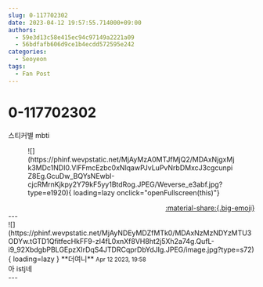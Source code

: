 ```yaml
---
slug: 0-117702302
date: 2023-04-12 19:57:55.714000+09:00
authors:
  - 59e3d13c58e415ec94c97149a2221a09
  - 56bdfafb606d9ce1b4ecdd572595e242
categories:
  - Seoyeon
tags:
  - Fan Post
---
```


# 0-117702302

<div class="post-container" markdown="1">
<div class="content-container md-sidebar__scrollwrap" markdown="1">

스티커별 mbti<br>
<figure markdown="1">
![](https://phinf.wevpstatic.net/MjAyMzA0MTJfMjQ2/MDAxNjgxMjk3MDc1NDI0.VlFFmcEzbc0xNlqawPJvLuPvNrbDMxcJ3cgcunpiZ8Eg.GcuDw_BQYsNEwbI-cjcRMrnKjkpy2Y79kF5yy1BtdRog.JPEG/Weverse_e3abf.jpg?type=e1920){ loading=lazy onclick="openFullscreen(this)"}
</figure>


</div>
</div>

<div style="text-align: right;" markdown="1">
<a href="https://weverse.io/fromis9/fanpost/0-117702302" style="text-align: right;">:material-share:{.big-emoji}</a>
</div>
---

<div class="comments-container md-sidebar__scrollwrap" markdown="1">
<div class="comment" markdown="1">
<div class='id-container' markdown="1">
![](https://phinf.wevpstatic.net/MjAyNDEyMDZfMTk0/MDAxNzMzNDYzMTU3ODYw.tGTD1QfitfecHkFF9-zI4fL0xnXf8VH8ht2j5Xh2a74g.QufL-i9_92XbdgbPBLGEpzXIrDqS4JTDRCqprDbYdJIg.JPEG/image.jpg?type=s72){ loading=lazy }
**<span class="artist">더여니</span>** <small>Apr 12 2023, 19:58</small><br>
</div>
<div class='comment-body' markdown="1">
아 istj네
</div>
</div>
</div>
---
